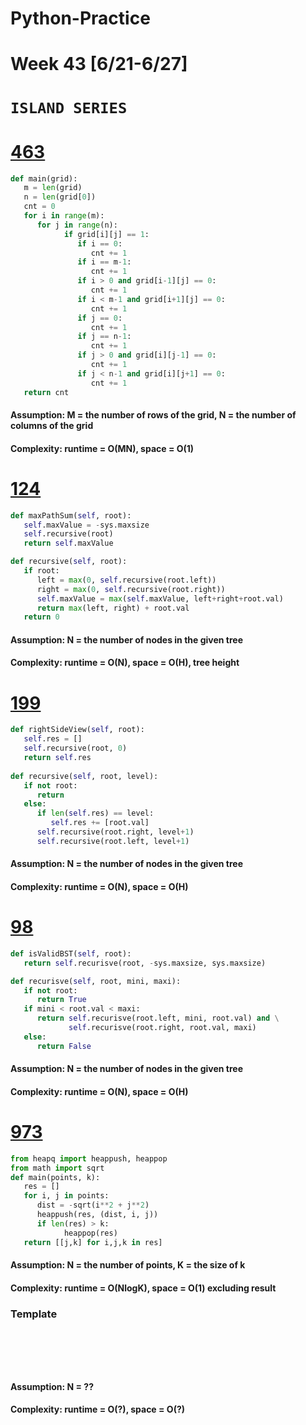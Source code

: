 # Python-Practice

# Week 43 [6/21-6/27]

#
# `ISLAND SERIES`
# [463](https://leetcode.com/problems/island-perimeter/)
```python
def main(grid):
   m = len(grid)
   n = len(grid[0])
   cnt = 0
   for i in range(m):
      for j in range(n):
            if grid[i][j] == 1:
               if i == 0:
                  cnt += 1
               if i == m-1:
                  cnt += 1
               if i > 0 and grid[i-1][j] == 0:
                  cnt += 1
               if i < m-1 and grid[i+1][j] == 0:
                  cnt += 1
               if j == 0:
                  cnt += 1
               if j == n-1:
                  cnt += 1
               if j > 0 and grid[i][j-1] == 0:
                  cnt += 1
               if j < n-1 and grid[i][j+1] == 0:
                  cnt += 1
   return cnt
```
#### Assumption: M = the number of rows of the grid, N = the number of columns of the grid
#### Complexity: runtime = O(MN), space = O(1)

# [124](https://leetcode.com/problems/binary-tree-maximum-path-sum/)
```python
def maxPathSum(self, root):
   self.maxValue = -sys.maxsize
   self.recursive(root)
   return self.maxValue

def recursive(self, root):
   if root:
      left = max(0, self.recursive(root.left))
      right = max(0, self.recursive(root.right))
      self.maxValue = max(self.maxValue, left+right+root.val)
      return max(left, right) + root.val
   return 0
```
#### Assumption: N = the number of nodes in the given tree
#### Complexity: runtime = O(N), space = O(H), tree height

# [199](https://leetcode.com/problems/binary-tree-right-side-view/)
```python
def rightSideView(self, root):
   self.res = []
   self.recursive(root, 0)
   return self.res
   
def recursive(self, root, level):
   if not root:
      return
   else:
      if len(self.res) == level:
         self.res += [root.val]
      self.recursive(root.right, level+1)
      self.recursive(root.left, level+1)
```
#### Assumption: N = the number of nodes in the given tree
#### Complexity: runtime = O(N), space = O(H)

# [98](https://leetcode.com/problems/validate-binary-search-tree/)
```python
def isValidBST(self, root):
   return self.recurisve(root, -sys.maxsize, sys.maxsize)

def recurisve(self, root, mini, maxi):
   if not root:
      return True
   if mini < root.val < maxi:
      return self.recurisve(root.left, mini, root.val) and \
             self.recurisve(root.right, root.val, maxi)
   else:
      return False
```
#### Assumption: N = the number of nodes in the given tree
#### Complexity: runtime = O(N), space = O(H)

# [973](https://leetcode.com/problems/k-closest-points-to-origin/)
```python
from heapq import heappush, heappop
from math import sqrt
def main(points, k):
   res = []
   for i, j in points:    
      dist = -sqrt(i**2 + j**2)
      heappush(res, (dist, i, j))
      if len(res) > k:
            heappop(res)
   return [[j,k] for i,j,k in res]  
```
#### Assumption: N = the number of points, K = the size of k
#### Complexity: runtime = O(NlogK), space = O(1) excluding result

### Template
# []()
```sql
```

# []()
```python
```
#### Assumption: N = ??
#### Complexity: runtime = O(?), space = O(?)
